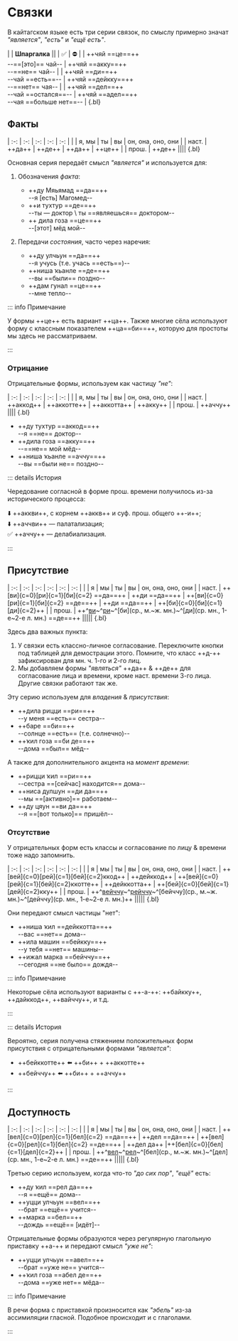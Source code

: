 # Связки

В кайтагском языке есть три серии связок, по смыслу примерно значат *"является"*, *"есть"* и *"ещё есть"*.

|
| **Шпаргалка** ||
| ✅ | ⛔ |
| ++чяй ==це==++ <br> --==[это]== чай-- | ++чяй ==акку==++ <br> --==не== чай-- |
| ++чяй ==ди==++ <br> --чай ==есть==-- | ++чяй ==дейкку==++ <br> --==нет== чая-- |
| ++чяй ==дел==++ <br> --чай ==остался==-- | ++чяй ==адел==++ <br> --чая ==больше нет==-- |
{.bl}

## Факты

| :-: | :-: | :-: | :-: | :-: |
| | я, мы | ты | вы | он, она, оно, они |
| наст. | ++да++ | ++де++ | ++да++ | ++це++ |
| прош. | ++де++ ||||
{.bl}

Основная серия передаёт смысл *"является"* и используется для:

1. Обозначения *факта*:

   - ++ду Мяьямад ==да==++  
     --я [есть] Магомед--
   - ++и тухтур ==де==++  
     --ты — доктор \ ты ==являешься== доктором--
   - ++ дила гоза ==це==++  
     --[этот] мёд мой--

2. Передачи *состояния*, часто через наречия:

   - ++ду улчьун ==да==++  
     --я учусь (т.е. учась ==есть==)--
   - ++ниша ҡьанле ==де==++  
     --вы ==были== поздно--
   - ++дам гунал ==це==++  
     --мне тепло--

::: info Примечание

У формы ++це++ есть вариант ++ца++. Также многие сёла используют форму с классным показателем ++ца==би==++, которую для простоты мы здесь не рассматриваем.

:::

### Отрицание

Отрицательные формы, используем как частицу *"не"*:

| :-: | :-: | :-: | :-: | :-: |
| | я, мы | ты | вы | он, она, оно, они |
| наст. | ++аккод++ | ++аккотте++ | ++аккотта++ | ++акку++ |
| прош. | ++аччу++ ||||
{.bl}

- ++ду тухтур ==аккод==++  
  --я ==не== доктор--
- ++дила гоза ==акку==++  
  --==не== мой мёд--
- ++ниша ҡьанле ==аччу==++  
  --вы ==были не== поздно--

::: details История

Чередование согласной в форме прош. времени получилось из-за исторического процесса:

⬇️ ++аккви++, с корнем ++аккв++ и суф. прош. общего ++-и++;  
⬇️ ++аччви++ — палатализация;  
✅ ++аччу++ — делабиализация.

:::

## Присутствие

<Context :options="['муж.', 'жен.', 'сред.']">

| :-: | :-: | :-: | :-: | :-: | :-: |
| | я | мы | ты | вы | он, она, оно, они |
| наст. | ++[ви]{c=0}[ри]{c=1}[би]{c=2} ==да==++ | ++ди ==да==++ | ++[ви]{c=0}[ри]{c=1}[би]{c=2} ==де==++ | ++ди ==да==++ | ++[би]{c=0}[би]{c=1}[ди]{c=2}++ |
| прош. |  ++^[ви](м.)~^[ри](ж.)~^[би](ср., м.~ж. мн.)~^[ди](ср. мн., 1-е~2-е л. мн.) ==де==++ |||||
{.bl}

</Context>

Здесь два важных пункта:

1. У связки есть классно-личное согласование. Переключите кнопки под таблицей для демострации этого. Помните, что класс ++д-++ зафиксирован для мн. ч. 1-го и 2-го лиц.
2. Мы добавляем формы *"являться"* ++да++ & ++де++ для согласование лица и времени, кроме наст. времени 3-го лица. Другие связки работают так же.

Эту серию используем для *владения* & *присутствия*:

- ++дила рицци ==ри==++  
  --у меня ==есть== сестра--
- ++баре ==би==++  
  --солнце ==есть== (т.е. солнечно)--
- ++ҡил гоза ==би де==++  
  --дома ==был== мёд--

А также для дополнительного акцента на *момент времени*:

- ++рицци ҡил ==ри==++  
  --сестра ==[сейчас] находится== дома--
- ++ниса дулшун ==ди да==++  
  --мы ==[активно]== работаем--
- ++ду цяун ==ви да==++  
  --я ==[вот только]== пришёл--

### Отсутствие

У отрицательных форм есть классы и согласование по лицу & времени тоже надо запомнить.

<Context :options="['муж.', 'жен.', 'сред.']">

| :-: | :-: | :-: | :-: | :-: | :-: |
| | я | мы | ты | вы | он, она, оно, они |
| наст. | ++[вей]{c=0}[рей]{c=1}[бей]{c=2}ккод++ | ++дейккод++ | ++[вей]{c=0}[рей]{c=1}[бей]{c=2}ккотте++ | ++дейккотта++ | ++[бей]{c=0}[бей]{c=1}[дей]{c=2}кку++ |
| прош. |  ++^[вейччу](м.)~^[рейччу](ж.)~^[бейччу](ср., м.~ж. мн.)~^[дейччу](ср. мн., 1-е~2-е л. мн.)++ |||||
{.bl}

</Context>

Они передают смысл частицы "нет":

- ++ниша ҡил ==дейккотта==++  
  --вас ==нет== дома--
- ++ила машин ==бейкку==++  
  --у тебя ==нет== машины--
- ++ижал марка ==бейччу==++  
  --сегодня ==не было== дождя--

::: info Примечание

Некоторые сёла используют варианты с ++-а-++: ++байкку++, ++дайккод++, ++вайччу++, и т.д.

:::

::: details История

Вероятно, серия получена стяжением положительных форм присутствия с отрицательными формами *"является"*:

- ++бейккотте++ ⬅️ ++би++ + ++аккотте++
- ++бейччу++ ⬅️ ++би++ + ++аччу++

:::

## Доступность

<Context :options="['муж.', 'жен.', 'сред.']">

| :-: | :-: | :-: | :-: | :-: | :-: |
| | я | мы | ты | вы | он, она, оно, они |
| наст. | ++[вел]{c=0}[рел]{c=1}[бел]{c=2} ==да==++ | ++дел ==да==++ | ++[вел]{c=0}[рел]{c=1}[бел]{c=2} ==де==++  | ++дел да++ |++[бел]{c=0}[бел]{c=1}[дел]{c=2}++  |
| прош. |  ++^[вел](м.)~^[рел](ж.)~^[бел](ср., м.~ж. мн.)~^[дел](ср. мн., 1-е~2-е л. мн.) ==де==++ |||||
{.bl}

</Context>

Третью серию используем, когда что-то *"до сих пор"*, *"ещё"* есть:

- ++ду ҡил ==рел да==++  
  --я ==ещё== дома--
- ++уцци улчьун ==вел==++  
  --брат ==ещё== учится--
- ++марка ==бел==++  
  --дождь ==ещё== [идёт]--

Отрицательные формы образуются через регулярную глагольную приставку ++а-++ и передают смысл *"уже не"*:

- ++уцци улчьун ==авел==++  
  --брат ==уже не== учится--
- ++ҡил гоза ==абел де==++  
  --дома ==уже нет== мёда--

::: info Примечание

В речи форма с приставкой произносится как *"эбель"* из-за ассимиляции гласной. Подобное происходит и с глаголами.

:::
